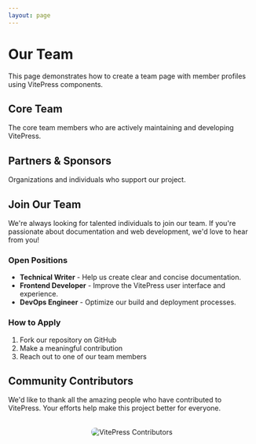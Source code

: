 ```yaml
---
layout: page
---
```


<script setup>
import { VPTeamMembers } from 'vitepress/theme'

const members = [
  {
    avatar: 'https://www.github.com/yyx990803.png',
    name: 'Evan You',
    title: 'Creator',
    links: [
      { icon: 'github', link: 'https://github.com/yyx990803' },
      { icon: 'twitter', link: 'https://twitter.com/youyuxi' }
    ]
  },
  {
    avatar: 'https://www.github.com/kiaking.png',
    name: 'Kia King Ishii',
    title: 'Developer',
    links: [
      { icon: 'github', link: 'https://github.com/kiaking' },
      { icon: 'twitter', link: 'https://twitter.com/KiaKing85' }
    ]
  },
  {
    avatar: 'https://www.github.com/bencodezen.png',
    name: 'Ben Hong',
    title: 'Developer',
    links: [
      { icon: 'github', link: 'https://github.com/bencodezen' },
      { icon: 'twitter', link: 'https://twitter.com/bencodezen' }
    ]
  },
  {
    avatar: 'https://www.github.com/antfu.png',
    name: 'Anthony Fu',
    title: 'Developer',
    links: [
      { icon: 'github', link: 'https://github.com/antfu' },
      { icon: 'twitter', link: 'https://twitter.com/antfu7' }
    ]
  },
  {
    avatar: 'https://www.github.com/patak-dev.png',
    name: 'Patak',
    title: 'Developer',
    links: [
      { icon: 'github', link: 'https://github.com/patak-dev' },
      { icon: 'twitter', link: 'https://twitter.com/patak_dev' }
    ]
  },
  {
    avatar: 'https://www.github.com/sodatea.png',
    name: 'Haoqun Jiang',
    title: 'Developer',
    links: [
      { icon: 'github', link: 'https://github.com/sodatea' },
      { icon: 'twitter', link: 'https://twitter.com/haoqunjiang' }
    ]
  }
]

const partners = [
  {
    avatar: 'https://avatars.githubusercontent.com/u/7147592',
    name: 'Pine Wu',
    title: 'VitePress Contributor',
    links: [
      { icon: 'github', link: 'https://github.com/octref' }
    ]
  },
  {
    avatar: 'https://avatars.githubusercontent.com/u/499550',
    name: 'Evan You',
    title: 'Vue.js Creator',
    links: [
      { icon: 'github', link: 'https://github.com/yyx990803' }
    ]
  },
  {
    avatar: 'https://avatars.githubusercontent.com/u/11247099',
    name: 'Anthony Fu',
    title: 'VitePress Contributor',
    links: [
      { icon: 'github', link: 'https://github.com/antfu' }
    ]
  },
  {
    avatar: 'https://avatars.githubusercontent.com/u/664177',
    name: 'Sebastien Chopin',
    title: 'Nuxt.js Creator',
    links: [
      { icon: 'github', link: 'https://github.com/Atinux' }
    ]
  }
]
</script>

# Our Team

This page demonstrates how to create a team page with member profiles using VitePress components.

## Core Team

The core team members who are actively maintaining and developing VitePress.

<VPTeamMembers size="medium" :members="members" />

## Partners & Sponsors

Organizations and individuals who support our project.

<VPTeamMembers size="small" :members="partners" />

## Join Our Team

We're always looking for talented individuals to join our team. If you're passionate about documentation and web development, we'd love to hear from you!

### Open Positions

- **Technical Writer** - Help us create clear and concise documentation.
- **Frontend Developer** - Improve the VitePress user interface and experience.
- **DevOps Engineer** - Optimize our build and deployment processes.

### How to Apply

1. Fork our repository on GitHub
2. Make a meaningful contribution
3. Reach out to one of our team members

## Community Contributors

We'd like to thank all the amazing people who have contributed to VitePress. Your efforts help make this project better for everyone.

<div class="contributors-wrapper">
  <img src="https://contrib.rocks/image?repo=vuejs/vitepress" alt="VitePress Contributors" />
</div>

<style>
.contributors-wrapper {
  margin: 2rem 0;
  text-align: center;
}

.contributors-wrapper img {
  max-width: 100%;
  height: auto;
  border-radius: 8px;
}
</style>